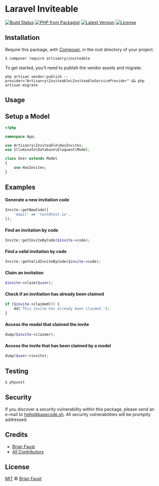 # Laravel Inviteable

[![Build Status](https://img.shields.io/travis/artisanry/Inviteable/master.svg?style=flat-square)](https://travis-ci.org/artisanry/Inviteable)
[![PHP from Packagist](https://img.shields.io/packagist/php-v/artisanry/inviteable.svg?style=flat-square)]()
[![Latest Version](https://img.shields.io/github/release/artisanry/Inviteable.svg?style=flat-square)](https://github.com/artisanry/Inviteable/releases)
[![License](https://img.shields.io/packagist/l/artisanry/Inviteable.svg?style=flat-square)](https://packagist.org/packages/artisanry/Inviteable)

## Installation

Require this package, with [Composer](https://getcomposer.org/), in the root directory of your project.

``` bash
$ composer require artisanry/inviteable
```

To get started, you'll need to publish the vendor assets and migrate:

```
php artisan vendor:publish --provider="Artisanry\Inviteable\InviteableServiceProvider" && php artisan migrate
```

## Usage

## Setup a Model

``` php
<?php

namespace App;

use Artisanry\Inviteable\HasInvites;
use Illuminate\Database\Eloquent\Model;

class User extends Model
{
    use HasInvites;
}
```

## Examples

#### Generate a new invitation code
``` php
Invite::getNewCode([
    'email' => 'test@test.io',
]);
```

#### Find an invitation by code
``` php
Invite::getInviteByCode($invite->code);
```

#### Find a valid invitation by code
``` php
Invite::getValidInviteByCode($invite->code);
```

#### Claim an invitation
``` php
$invite->claim($user);
```

#### Check if an invitiation has already been claimed
``` php
if ($invite->claimed()) {
    dd('This invite has already been claimed.');
}
```

#### Access the model that claimed the invite
``` php
dump($invite->claimer);
```

#### Access the invite that has been claimed by a model
``` php
dump($user->invite);
```

## Testing

``` bash
$ phpunit
```

## Security

If you discover a security vulnerability within this package, please send an e-mail to hello@basecode.sh. All security vulnerabilities will be promptly addressed.

## Credits

- [Brian Faust](https://github.com/faustbrian)
- [All Contributors](../../contributors)

## License

[MIT](LICENSE) © [Brian Faust](https://basecode.sh)
